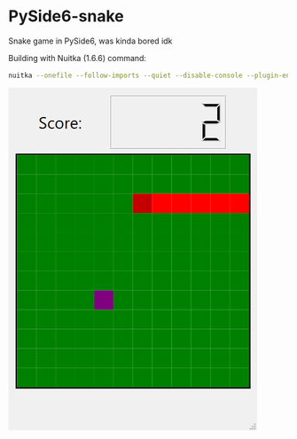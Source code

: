 # PySide6-snake

Snake game in PySide6, was kinda bored idk

Building with Nuitka (1.6.6) command:

```bash
nuitka --onefile --follow-imports --quiet --disable-console --plugin-enable=pyside6 --output-filename=snake_game.exe .\main.py
```

![screnshot](/screenshot.png)